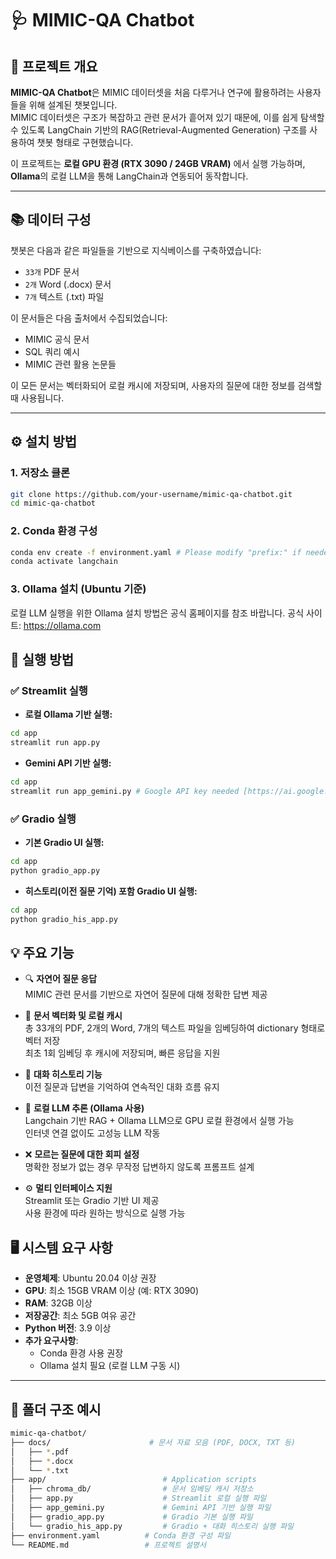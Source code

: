 # 🩺 MIMIC-QA Chatbot

## 📌 프로젝트 개요

**MIMIC-QA Chatbot**은 MIMIC 데이터셋을 처음 다루거나 연구에 활용하려는 사용자들을 위해 설계된 챗봇입니다.  
MIMIC 데이터셋은 구조가 복잡하고 관련 문서가 흩어져 있기 때문에, 이를 쉽게 탐색할 수 있도록 LangChain 기반의 RAG(Retrieval-Augmented Generation) 구조를 사용하여 챗봇 형태로 구현했습니다.

이 프로젝트는 **로컬 GPU 환경 (RTX 3090 / 24GB VRAM)** 에서 실행 가능하며,  
**Ollama**의 로컬 LLM을 통해 LangChain과 연동되어 동작합니다.

---

## 📚 데이터 구성

챗봇은 다음과 같은 파일들을 기반으로 지식베이스를 구축하였습니다:

- `33개` PDF 문서  
- `2개` Word (.docx) 문서  
- `7개` 텍스트 (.txt) 파일  

이 문서들은 다음 출처에서 수집되었습니다:

- MIMIC 공식 문서  
- SQL 쿼리 예시  
- MIMIC 관련 활용 논문들  

이 모든 문서는 벡터화되어 로컬 캐시에 저장되며, 사용자의 질문에 대한 정보를 검색할 때 사용됩니다.

---

## ⚙️ 설치 방법

### 1. 저장소 클론

```bash
git clone https://github.com/your-username/mimic-qa-chatbot.git
cd mimic-qa-chatbot
```

### 2. Conda 환경 구성

```bash
conda env create -f environment.yaml # Please modify "prefix:" if needed
conda activate langchain
```

### 3. Ollama 설치 (Ubuntu 기준)
로컬 LLM 실행을 위한 Ollama 설치 방법은 공식 홈페이지를 참조 바랍니다.
공식 사이트: https://ollama.com

## 🚀 실행 방법

### ✅ Streamlit 실행

- **로컬 Ollama 기반 실행:**

```bash
cd app
streamlit run app.py
```

- **Gemini API 기반 실행:**
```bash
cd app
streamlit run app_gemini.py # Google API key needed [https://ai.google.dev/]
```

### ✅ Gradio  실행

- **기본 Gradio UI 실행:**

```bash
cd app
python gradio_app.py 
```

- **히스토리(이전 질문 기억) 포함 Gradio UI 실행:**
```bash
cd app
python gradio_his_app.py
```

## 💡 주요 기능

- 🔍 **자연어 질문 응답**  
  MIMIC 관련 문서를 기반으로 자연어 질문에 대해 정확한 답변 제공

- 🧠 **문서 벡터화 및 로컬 캐시**  
  총 33개의 PDF, 2개의 Word, 7개의 텍스트 파일을 임베딩하여 dictionary 형태로 벡터 저장  
  최초 1회 임베딩 후 캐시에 저장되며, 빠른 응답을 지원

- 💬 **대화 히스토리 기능**  
  이전 질문과 답변을 기억하여 연속적인 대화 흐름 유지

- 🧱 **로컬 LLM 추론 (Ollama 사용)**  
  Langchain 기반 RAG + Ollama LLM으로 GPU 로컬 환경에서 실행 가능  
  인터넷 연결 없이도 고성능 LLM 작동

- ❌ **모르는 질문에 대한 회피 설정**  
  명확한 정보가 없는 경우 무작정 답변하지 않도록 프롬프트 설계

- ⚙️ **멀티 인터페이스 지원**  
  Streamlit 또는 Gradio 기반 UI 제공  
  사용 환경에 따라 원하는 방식으로 실행 가능

## 🖥️ 시스템 요구 사항

- **운영체제**: Ubuntu 20.04 이상 권장
- **GPU**: 최소 15GB VRAM 이상 (예: RTX 3090)
- **RAM**: 32GB 이상
- **저장공간**: 최소 5GB 여유 공간
- **Python 버전**: 3.9 이상
- **추가 요구사항**:
  - Conda 환경 사용 권장
  - Ollama 설치 필요 (로컬 LLM 구동 시)

---

## 📂 폴더 구조 예시

```bash
mimic-qa-chatbot/
├── docs/                      # 문서 자료 모음 (PDF, DOCX, TXT 등)
│   ├── *.pdf
│   ├── *.docx
│   └── *.txt
├── app/                          # Application scripts
│   ├── chroma_db/                # 문서 임베딩 캐시 저장소
│   ├── app.py                    # Streamlit 로컬 실행 파일
│   ├── app_gemini.py             # Gemini API 기반 실행 파일
│   ├── gradio_app.py             # Gradio 기본 실행 파일
│   └── gradio_his_app.py         # Gradio + 대화 히스토리 실행 파일
├── environment.yaml          # Conda 환경 구성 파일
└── README.md                 # 프로젝트 설명서
```
